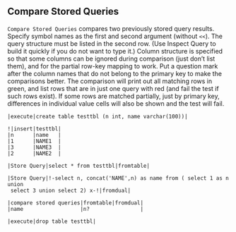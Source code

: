 ## Compare Stored Queries

`Compare Stored Queries` compares two previously stored query results. Specify symbol names as the first and second argument (without `<<`). The query structure must be listed in the second row. (Use Inspect Query to build it quickly if you do not want to type it.) Column structure is specified so that some columns can be ignored during comparison (just don’t list them), and for the partial row-key mapping to work. Put a question mark after the column names that do not belong to the primary key to make the comparisons better. The comparison will print out all matching rows in green, and list rows that are in just one query with red (and fail the test if such rows exist). If some rows are matched partially, just by primary key, differences in individual value cells will also be shown and the test will fail.

    |execute|create table testtbl (n int, name varchar(100))|

    !|insert|testtbl|
    |n      |name   |
    |1      |NAME1  |
    |3      |NAME3  |
    |2      |NAME2  |

    |Store Query|select * from testtbl|fromtable|

    |Store Query|!-select n, concat('NAME',n) as name from ( select 1 as n union
     select 3 union select 2) x-!|fromdual|

    |compare stored queries|fromtable|fromdual|
    |name                  |n?                |

    |execute|drop table testtbl|

